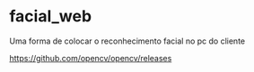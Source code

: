 # facial_web
Uma forma de colocar o reconhecimento facial no pc do cliente 

https://github.com/opencv/opencv/releases

